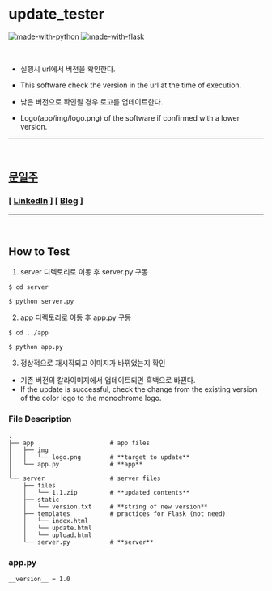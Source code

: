 # update_tester

[![made-with-python](https://img.shields.io/badge/Made%20with-Python-1f425f.svg)](https://www.python.org/)
[![made-with-flask](https://img.shields.io/badge/Made%20with-Flask-1f425f.svg)](https://www.python.org/)

<br/>

- 실행시 url에서 버전을 확인한다.
- This software check the version in the url at the time of execution.

- 낮은 버전으로 확인될 경우 로고를 업데이트한다.
- Logo(app/img/logo.png) of the software if confirmed with a lower version.


---

<br/>

## [문일주](https://github.com/mooniljoo)

### [ [LinkedIn](https://www.linkedin.com/in/oneweek/) ] [ [Blog](https://mooniljoo.github.io/) ]

---

<br/>

## How to Test



1. server 디렉토리로 이동 후 server.py 구동

```
$ cd server
```

```
$ python server.py
```

2. app 디렉토리로 이동 후 app.py 구동

```
$ cd ../app
```

```
$ python app.py
```

3. 정상적으로 재시작되고 이미지가 바뀌었는지 확인

- 기존 버전의 칼라이미지에서 업데이트되면 흑백으로 바뀐다.
- If the update is successful, check the change from the existing version of the color logo to the monochrome logo.

### File Description

```
.
├── app                     # app files
│   ├── img
│   │   └── logo.png        # **target to update**
│   └── app.py              # **app**
│
└── server                  # server files
    ├── files
    │   └── 1.1.zip         # **updated contents**
    ├── static
    │   └── version.txt     # **string of new version**
    ├── templates           # practices for Flask (not need)
    │   └── index.html
    │   └── update.html
    │   └── upload.html
    └── server.py           # **server**
```

### app.py

```
__version__ = 1.0
```
